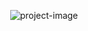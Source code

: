 <p align="center"><img src="https://socialify.git.ci/notazusaa/stay-frieren/image?custom_description=Simple+website+for+my+old+motion+graphic+video+edit+i+did+a+few+months+ago.&amp;description=1&amp;language=1&amp;name=1&amp;pattern=Plus&amp;theme=Auto" alt="project-image"></p>
